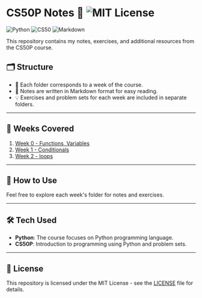 # CS50P Notes 📘  ![MIT License](https://img.shields.io/badge/license-MIT-blue.svg)

![Python](https://img.shields.io/badge/-Python-blue?logo=python&logoColor=white&style=flat)
![CS50](https://img.shields.io/badge/-CS50-black?logo=cs50&logoColor=white&style=flat)
![Markdown](https://img.shields.io/badge/-Markdown-gray?logo=markdown&logoColor=white&style=flat)

This repository contains my notes, exercises, and additional resources from the CS50P course.

## 🗂 Structure
- 📁 Each folder corresponds to a week of the course.
- 📝 Notes are written in Markdown format for easy reading.
- 💡 Exercises and problem sets for each week are included in separate folders.


---

## 📅 Weeks Covered

1. [Week 0 - Functions, Variables](Week_0/Notes.md)  
2. [Week 1 - Conditionals](Week_1/Notes.md)
3. [Week 2 - loops](Week_2/Notes.md)


---

## 🚀 How to Use
Feel free to explore each week's folder for notes and exercises.

---

## 🛠️ Tech Used
- **Python**: The course focuses on Python programming language.
- **CS50P**: Introduction to programming using Python and problem sets.

---

## 📄 License
This repository is licensed under the MIT License - see the [LICENSE](LICENSE) file for details.
